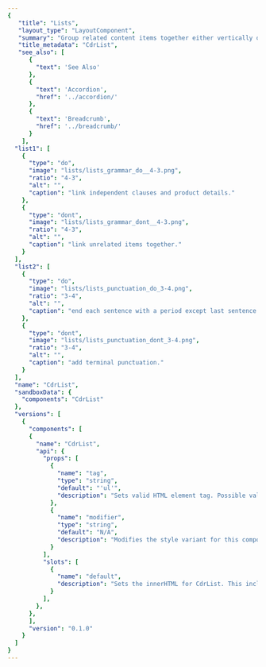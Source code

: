 ```yaml
---
{
   "title": "Lists",
   "layout_type": "LayoutComponent",
   "summary": "Group related content items together either vertically or horizontally",
   "title_metadata": "CdrList",
   "see_also": [
      {
        "text": 'See Also'
      },
      {
        "text": 'Accordion',
        "href": '../accordion/'
      },
      {
        "text": 'Breadcrumb',
        "href": '../breadcrumb/'
      }
    ],
  "list1": [
    {
      "type": "do",
      "image": "lists/lists_grammar_do__4-3.png",
      "ratio": "4-3",
      "alt": "",
      "caption": "link independent clauses and product details."
    },
    {
      "type": "dont",
      "image": "lists/lists_grammar_dont__4-3.png",
      "ratio": "4-3",
      "alt": "",
      "caption": "link unrelated items together."
    }
  ],
  "list2": [
    {
      "type": "do",
      "image": "lists/lists_punctuation_do_3-4.png",
      "ratio": "3-4",
      "alt": "",
      "caption": "end each sentence with a period except last sentence."
    },
    {
      "type": "dont",
      "image": "lists/lists_punctuation_dont_3-4.png",
      "ratio": "3-4",
      "alt": "",
      "caption": "add terminal punctuation."
    }
  ],
  "name": "CdrList",
  "sandboxData": {
    "components": "CdrList"
  },
  "versions": [
    {
      "components": [
      {
        "name": "CdrList",
        "api": {
          "props": [
            {
              "name": "tag",
              "type": "string",
              "default": "'ul'",
              "description": "Sets valid HTML element tag. Possible values: {  ‘ul’ | ‘ol’  }"
            },
            {
              "name": "modifier",
              "type": "string",
              "default": "N/A",
              "description": "Modifies the style variant for this component. Possible values: {  ‘ordered’  |  ‘unordered’  |  ‘compact’  |  ‘inline’  }"
            }
          ],
          "slots": [
            {
              "name": "default",
              "description": "Sets the innerHTML for CdrList. This includes text and html markup."
            }
          ],
        },
      },
      ],
      "version": "0.1.0"
    }
  ]
}
---
```


<cdr-doc-tabs>
<template slot="Overview">
<cdr-doc-table-of-contents-shell>

## Bare

Collect items to be displayed in a list when items are not marked with bullets.  This is the default and is also known as unordered and undecorated “bare” list.

<cdr-doc-example-code-pair :background-toggle="false" repository-href="/src/components/list" :sandbox-data="$page.frontmatter.sandboxData" :codeMaxHeight= false >

<template slot="Default">

```html
  <cdr-list>
    <li>Default list item 1</li>
    <li>Default list item 2
      <cdr-list>
        <li>Default list item</li>
      </cdr-list>
    </li>
    <li>Default list item 3</li>
  </cdr-list>
```
</template>

<template slot="compact">

```html
  <cdr-list modifier="compact">
    <li>Compact list item 1</li>
    <li>Compact list item 2
      <cdr-list>
        <li>Compact list item</li>
      </cdr-list>
    </li>
    <li>Compact list item 3</li>
  </cdr-list>
```
  
</template>

</cdr-doc-example-code-pair>

## Unordered

Collect related items that don’t need to be in a specific order or sequence. List items are typically marked with bullets.

<cdr-doc-example-code-pair :background-toggle="false" :codeMaxHeight= false repository-href="/src/components/list" :sandbox-data="$page.frontmatter.sandboxData" >
<template slot="Default">

```html
  <cdr-list modifier="unordered">
    <li>Default list item 1</li>
    <li>Default list item 2
      <cdr-list>
        <li>Default list item</li>
      </cdr-list>
    </li>
    <li>Default list item 3</li>
  </cdr-list>
```
</template>

<template slot="compact">

```html
  <cdr-list modifier="unordered compact">
    <li>Compact list item 1</li>
    <li>Compact list item 2
      <cdr-list>
        <li>Compact list item</li>
      </cdr-list>
    </li>
    <li>Compact list item 3</li>
  </cdr-list>
```
  
</template>


</cdr-doc-example-code-pair>

## Ordered

Collect related items with numeric order or sequence. Numbering starts at 1 with the first list item and increases by increments of 1 for each successive ordered list item.

<cdr-doc-example-code-pair :background-toggle="false" :codeMaxHeight= false repository-href="/src/components/list" :sandbox-data="$page.frontmatter.sandboxData" >

<template slot="Default">

```html
  <cdr-list tag="ol" modifier="ordered">
    <li>Default list item 1</li>
    <li>Default list item 2
      <cdr-list>
        <li>Default list item</li>
      </cdr-list>
    </li>
    <li>Default list item 3</li>
  </cdr-list>
```
</template>

<template slot="compact">

```html
  <cdr-list tag="ol" modifier="ordered compact">
    <li>Compact list item 1</li>
    <li>Compact list item 2
      <cdr-list>
        <li>Compact list item</li>
      </cdr-list>
    </li>
    <li>Compact list item 3</li>
  </cdr-list>
```
  
</template>

</cdr-doc-example-code-pair>

## Inline

Display items horizontally with no divider.

<cdr-doc-example-code-pair :background-toggle="false" :codeMaxHeight= false repository-href="/src/components/list" :sandbox-data="$page.frontmatter.sandboxData" >

<template slot="Default">

```html
  <cdr-list modifier="inline">
    <li>Default list item 1</li>
    <li>Default list item 2</li>
    <li>Default list item 3</li>
  </cdr-list>
```
</template>

<template slot="compact">

```html
  <cdr-list modifier="inline compact">
    <li>Compact list item 1</li>
    <li>Compact list item 2</li>
    <li>Compact list item 3</li>
  </cdr-list>
```
  
</template>

</cdr-doc-example-code-pair>

## Inline - Unordered

Display items horizontally, separated by a bullet character.

<cdr-doc-example-code-pair :background-toggle="false" :codeMaxHeight= false repository-href="/src/components/list" :sandbox-data="$page.frontmatter.sandboxData" >

<template slot="Default">

```html
  <cdr-list modifier="inline unordered">
    <li>Default list item 1</li>
    <li>Default list item 2</li>
    <li>Default list item 3</li>
  </cdr-list>
```
</template>

<template slot="compact">

```html
  <cdr-list modifier="inline compact unordered">
    <li>Compact list item 1</li>
    <li>Compact list item 2</li>
    <li>Compact list item 3</li>
  </cdr-list>
```
  
</template>

</cdr-doc-example-code-pair>

## Accessibility

To ensure that usage of this component complies with accessibility guidelines:

- Organize lists so users can understand the relationship and grouping of information
- Use explicit list markup that allows users to:
  - Rapidly browse
  - Navigate a page using list content
  - Announce the number of items in each list when using screen readers

<br />

When creating nested lists, ensure they are coded properly. Always check that:

- List items are contained within one list
- Spacing does not break a list into multiple individual points
- Proper semantic tags are used - either `<ol>` or `<ul>`
- Proper structure is used to provide a visual list, do not rely on indentation
- Special characters are not used to create a list

<br />

This component has compliance with WCAG guidelines by:

- Providing ability to create structured lists. Lists are easier to navigate than simple tables

</cdr-doc-table-of-contents-shell>
</template>

<template slot="Design Guidelines">
<cdr-doc-table-of-contents-shell>

## Use When

- Displaying groups of related items represented by text

### Don’t Use When

- Displaying content that is not primarily text
- Displaying content with two or more well-defined dimensions. Instead, use [Data Tables](../data-tables/)

## The Basics

- Vary list item font size
- Follow spacing requirements found on [Typography](../../foundation/typography/) and [Spacing](../../foundation/spacing/) pages

<cdr-img class="cdr-doc-article-img" :src="$withBase(`/lists/Spec_List_Font_Size_Variations_16-9.png`)" ratio="16-9"/>

## Content

Break up chunks of content to make the information easier to scan:

- Separate consecutive lists on a page with a heading for each list
- Start each item with a noun or a verb
- Use similar phrases or clauses with the same grammatical structure. For example:
  - **Product.** Zippered hand pockets; chest pocket with hidden zipper
  - **Materials.** Snowshoes: plastic; poles: aluminum
  - **Duration.** High: 4 hrs. 15 min.; low: 48 hrs. 20 min.
- Create structured content with a list. Do not use a list for formatting

<br />

Use multi-column lists when:

- Specific ordering is not required
- Listing items with a single word or very short phrases
- Space is minimal
- Viewing items at a glance is more beneficial than scrolling

<br />

Every item in a list must:

- Start with a capital letter and use sentence case
- Use semicolons when linking independent clauses and product details in the list
- End each sentence in a list item with a period when there are multiple sentences; however, don’t add a period for the last sentence or phrase

### Do / Don’t

<do-dont :examples="$page.frontmatter.list1" />
<br />
<do-dont :examples="$page.frontmatter.list2" />

## Resources

WebAIM: [Semantic Structure: Using Lists Correctly](https://webaim.org/techniques/semanticstructure/)

</cdr-doc-table-of-contents-shell>
</template>

<template slot="API">
<cdr-doc-table-of-contents-shell>

## Props

<cdr-doc-api type="prop" :api-data="$page.frontmatter.versions[0].components[0].api.props"/>

## Slots

<cdr-doc-api type="slot" :api-data="$page.frontmatter.versions[0].components[0].api.slots" />

## Usage

Visual style and semantic meaning are managed independently by providing: 

- Element to the `tag` prop
- Style to the `modifier` prop

<br/>

By default the **CdrList** component renders as an unordered and undecorated "bare" list. To use an ordered list pass `<ol>` to the tag property.

```html
<cdr-list tag="ol">
  <li> item one </li>
  <li> item two </li>
</cdr-list>
```

The **CdrList** component has decoupled the semantic tags `<ul>` and `<ol>` from visual presentation. 

<br/>

It is possible to render a semantic ordered list `<ol>` as a visually non styled or bulleted list using the `cdr-list` modifiers. With this decoupling, individual list items can contain a variety of HTML elements, including paragraphs, headings, form elements, and other (nested) lists. Ensure that content is structured and follows design guidelines.

### Tag Variants

Following are different types of lists:

- Unordered lists:
  - Used when the order of the items is not relevant
  - Consists of one `<ul>` element and multiple list item `<li>` elements
- Ordered lists:
  - Used for sequential information
  - Consists of one `<ol>` element and multiple list item `<li>` elements
- Nested lists:
  - Every `cdr-list` can be nested into another list
  - Assistive technology can easily inform users about the number of steps

```vue
<cdr-list>
   <li> Unordered list item text
     <cdr-list tag="ol">
       <li>Ordered list item text</li>
     </cdr-list>
   </li>
 </cdr-list>
```

- Bare or unstyled lists:
  - Can contain a variety of HTML elements, including paragraphs, headings, form elements, and other (nested) lists

### Modifiers

Note that the tag itself does not determine display, a modifier must be added for list styles. Add one of the following variants to the `modifier` attribute of the `cdr-list` tag to change the visual presentation:

| Value | Description            |
|:------|:-----------------------|
| 'unordered'  | List items are typically marked with bullets |
| 'ordered'  | List items are typically marked with numbers |
| 'compact'  | Reduces spacing between list items |
| 'inline'  | List items appear horizontally with no divider |


</cdr-doc-table-of-contents-shell>
</template>

</cdr-doc-tabs>
